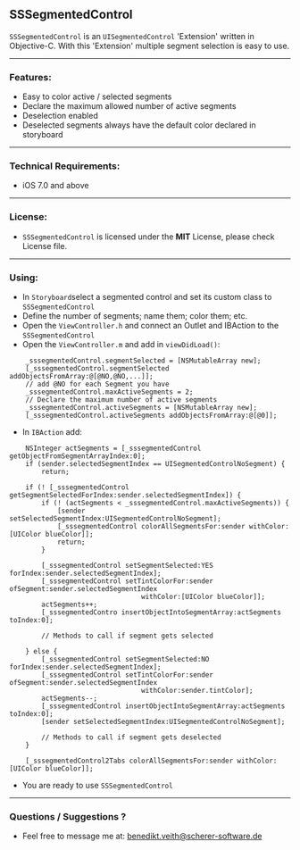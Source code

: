 ## SSSegmentedControl
`SSSegmentedControl` is an `UISegmentedControl` 'Extension' written in Objective-C. With this 'Extension' multiple segment selection is easy to use. 
___
### Features:
* Easy to color active / selected segments
* Declare the maximum allowed number of active segments
* Deselection enabled
* Deselected segments always have the default color declared in storyboard

___
### Technical Requirements:
* iOS 7.0 and above

___
### License:
* `SSSegmentedControl` is licensed under the **MIT** License, please check License file.

___
### Using:
* In `Storyboard`select a segmented control and set its custom class to `SSSegmentedControl`
* Define the number of segments; name them; color them; etc.
* Open the `ViewController.h` and connect an Outlet and IBAction to the `SSSegmentedControl`
* Open the `ViewController.m` and add in `viewDidLoad()`:
```
    _sssegmentedControl.segmentSelected = [NSMutableArray new];
    [_sssegmentedControl.segmentSelected addObjectsFromArray:@[@NO,@NO,...]];
    // add @NO for each Segment you have
    _sssegmentedControl.maxActiveSegments = 2;
    // Declare the maximum number of active segments
    _sssegmentedControl.activeSegments = [NSMutableArray new];
    [_sssegmentedControl.activeSegments addObjectsFromArray:@[@0]];
```
* In `IBAction` add:
```
    NSInteger actSegments = [_sssegmentedControl getObjectFromSegmentArrayIndex:0];
    if (sender.selectedSegmentIndex == UISegmentedControlNoSegment) {
        return;
    
    if (! [_sssegmentedControl getSegmentSelectedForIndex:sender.selectedSegmentIndex]) {
        if (! (actSegments < _sssegmentedControl.maxActiveSegments)) {
            [sender setSelectedSegmentIndex:UISegmentedControlNoSegment];
            [_sssegmentedControl colorAllSegmentsFor:sender withColor:[UIColor blueColor]];
            return;
        }
        
        [_sssegmentedControl setSegmentSelected:YES forIndex:sender.selectedSegmentIndex];
        [_sssegmentedControl setTintColorFor:sender ofSegment:sender.selectedSegmentIndex
                                 withColor:[UIColor blueColor]];
        actSegments++;
        [_sssegmentedContro insertObjectIntoSegmentArray:actSegments toIndex:0];
        
        // Methods to call if segment gets selected
        
    } else {
        [_sssegmentedControl setSegmentSelected:NO forIndex:sender.selectedSegmentIndex];
        [_sssegmentedControl setTintColorFor:sender ofSegment:sender.selectedSegmentIndex
                                 withColor:sender.tintColor];
        actSegments--;
        [_sssegmentedControl insertObjectIntoSegmentArray:actSegments toIndex:0];
        [sender setSelectedSegmentIndex:UISegmentedControlNoSegment];
        
        // Methods to call if segment gets deselected
    }

    [_sssegmentedControl2Tabs colorAllSegmentsFor:sender withColor:[UIColor blueColor]];
```
* You are ready to use `SSSegmentedControl`

___
### Questions / Suggestions ?
* Feel free to message me at:
 benedikt.veith@scherer-software.de
    


